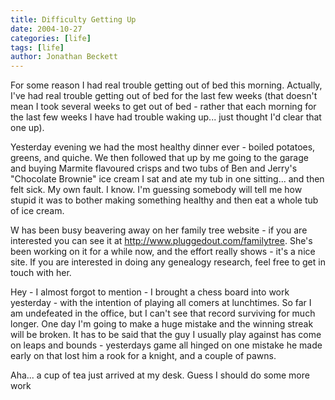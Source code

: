 ```yaml
---
title: Difficulty Getting Up
date: 2004-10-27
categories: [life]
tags: [life]
author: Jonathan Beckett
---
```


For some reason I had real trouble getting out of bed this morning. Actually, I've had real trouble getting out of bed for the last few weeks (that doesn't mean I took several weeks to get out of bed - rather that each morning for the last few weeks I have had trouble waking up... just thought I'd clear that one up).

Yesterday evening we had the most healthy dinner ever - boiled potatoes, greens, and quiche. We then followed that up by me going to the garage and buying Marmite flavoured crisps and two tubs of Ben and Jerry's "Chocolate Brownie" ice cream  I sat and ate my tub in one sitting... and then felt sick. My own fault. I know. I'm guessing somebody will tell me how stupid it was to bother making something healthy and then eat a whole tub of ice cream.

W has been busy beavering away on her family tree website - if you are interested you can see it at http://www.pluggedout.com/familytree. She's been working on it for a while now, and the effort really shows - it's a nice site. If you are interested in doing any genealogy research, feel free to get in touch with her.

Hey - I almost forgot to mention - I brought a chess board into work yesterday - with the intention of playing all comers at lunchtimes. So far I am undefeated in the office, but I can't see that record surviving for much longer. One day I'm going to make a huge mistake and the winning streak will be broken. It has to be said that the guy I usually play against has come on leaps and bounds - yesterdays game all hinged on one mistake he made early on that lost him a rook for a knight, and a couple of pawns.

Aha... a cup of tea just arrived at my desk. Guess I should do some more work 